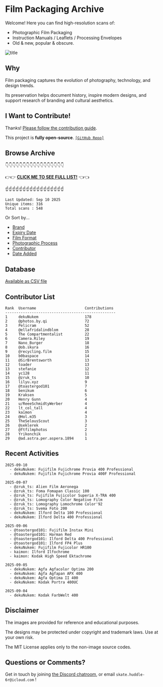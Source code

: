 # Film Packaging Archive

Welcome! Here you can find high-resolution scans of:

* Photographic Film Packaging
* Instruction Manuals / Leaflets / Processing Envelopes
* Old & new, popular & obscure.

![title](resources/title.jpg)

## Why

Film packaging captures the evolution of photography, technology, and design trends.

Its preservation helps document history, inspire modern designs, and support research of branding and cultural aesthetics.

## I Want to Contribute!

Thanks! [Please follow the contribution guide](contribution_guide.md).

This project is **fully open-source**. [`[GitHub Repo]`](https://github.com/dekuNukem/Film-Packaging)

## Browse Archive

👇👇👇👇👇👇👇👇👇👇👇👇👇👇👇👇👇

👉👉 [**CLICK ME TO SEE FULL LIST!**](./film_packaging/by_brand.md) 👈👈

☝️☝️☝️☝️☝️☝️☝️☝️☝️☝️☝️☝️☝️☝️☝️☝️☝️

```
Last Updated: Sep 10 2025
Unique items: 316
Total scans : 548
```

Or Sort by...

* [Brand](./film_packaging/by_brand.md)
* [Expiry Date](./film_packaging/by_expiry.md)
* [Film Format](./film_packaging/by_format.md)
* [Photographic Process](./film_packaging/by_process.md)
* [Contributor](./film_packaging/by_user.md)
* [Date Added](./film_packaging/by_recent.md)


## Database

[Available as CSV file](./film_packaging/database.csv)

## Contributor List

```
Rank  Username                      Contributions
--------------------------------------------------
1     dekuNukem                     178   
2     @photos.by.qi                 72    
3     Pelicram                      52    
4     @ellafridalindblom            28    
5     The Compartmentalist          22    
6     Camera.Riley                  19    
7     Nano_Burger                   18    
8     @ob.skura                     16    
9     @recycling.film               15    
10    b0baspace                     14    
11    @SirBrentsworth               13    
12    toader                        13    
13    stefanie                      12    
14    yc128                         11    
15    @zruk_ts                      10    
16    lilyu.xyz                     9     
17    @toastergod101                7     
18    benikum                       6     
19    Kraksen                       5     
20    Henry Gunn                    4     
21    u/ReeeSchmidtyWerber          4     
22    lt_col_tall                   4     
23    kaimon                        4     
24    @Hol.m35                      3     
25    TheSelousScout                3     
26    @seklerek                     2     
27    @ftfilmphotos                 2     
28    Yrikonchik                    1     
29    @ad.astra.per.aspera.1894     1     
```

## Recent Activities

```
2025-09-10
  - dekuNukem: Fujifilm Fujichrome Provia 400 Professional
  - dekuNukem: Fujifilm Fujichrome Provia 400F Professional

2025-09-07
  - @zruk_ts: Alien Film Aeronega
  - @zruk_ts: Foma Fomapan Classic 100
  - @zruk_ts: Fujifilm Fujicolor Superia X-TRA 400
  - @zruk_ts: Lomography Color Negative Film
  - @zruk_ts: Lomography Lomochrome Color'92
  - @zruk_ts: Svema Foto 200
  - dekuNukem: Ilford Delta 100 Professional
  - dekuNukem: Ilford Delta 400 Professional

2025-09-06
  - @toastergod101: Fujifilm Instax Mini
  - @toastergod101: Harman Red
  - @toastergod101: Ilford Delta 400 Professional
  - @toastergod101: Ilford FP4 Plus
  - dekuNukem: Fujifilm Fujicolor HR100
  - kaimon: Ilford Ilfochrome
  - kaimon: Kodak High Speed Ektachrome

2025-09-05
  - dekuNukem: Agfa Agfacolor Optima 200
  - dekuNukem: Agfa Agfapan APX 400
  - dekuNukem: Agfa Optima II 400
  - dekuNukem: Kodak Portra 400UC

2025-09-04
  - dekuNukem: Kodak FarbWelt 400
```

## Disclaimer

The images are provided for reference and educational purposes.

The designs may be protected under copyright and trademark laws. Use at your own risk.

The MIT License applies only to the non-image source codes.

## Questions or Comments?

Get in touch by joining [the Discord chatroom](https://discord.gg/yvBx7dVG4B), or email `skate.huddle-6r@icloud.com` !
